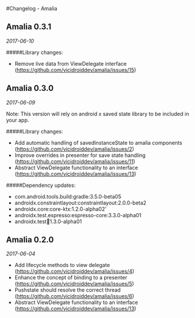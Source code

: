 #Changelog - Amalia

## Amalia 0.3.1

_2017-06-10_

#####Library changes:

* Remove live data from ViewDelegate interface (https://github.com/vicidroiddev/amalia/issues/15)


## Amalia 0.3.0

_2017-06-09_

Note: This version will rely on android x saved state library to be included in your app.

#####Library changes:

* Add automatic handling of savedInstanceState to amalia components (https://github.com/vicidroiddev/amalia/issues/2)
* Improve overrides in presenter for save state handling (https://github.com/vicidroiddev/amalia/issues/11)
* Abstract ViewDelegate functionality to an interface (https://github.com/vicidroiddev/amalia/issues/13)

#####Dependency updates:

* com.android.tools.build:gradle:3.5.0-beta05
* androidx.constraintlayout:constraintlayout:2.0.0-beta2
* androidx.core:core-ktx:1.2.0-alpha02'
* androidx.test.espresso:espresso-core:3.3.0-alpha01
* androidx.test:runner:1.3.0-alpha01

## Amalia 0.2.0

_2017-06-04_

* Add lifecycle methods to view delegate (https://github.com/vicidroiddev/amalia/issues/4)
* Enhance the concept of binding to a presenter (https://github.com/vicidroiddev/amalia/issues/5)
* Pushstate should resolve the correct thread (https://github.com/vicidroiddev/amalia/issues/6)
* Abstract ViewDelegate functionality to an interface (https://github.com/vicidroiddev/amalia/issues/13)